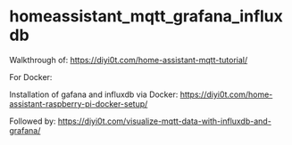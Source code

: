 ﻿# homeassistant_mqtt_grafana_influxdb
 
 Walkthrough of: https://diyi0t.com/home-assistant-mqtt-tutorial/
 
 For Docker:
 
 Installation of gafana and influxdb via Docker:  https://diyi0t.com/home-assistant-raspberry-pi-docker-setup/
 
 Followed by: https://diyi0t.com/visualize-mqtt-data-with-influxdb-and-grafana/
 
